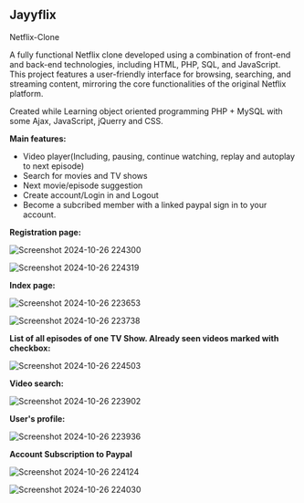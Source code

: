 
**Jayyflix**
-----------------------------------------

Netflix-Clone


A fully functional Netflix clone developed using a combination of front-end and back-end technologies, including HTML, PHP, SQL, and JavaScript. This project features a user-friendly interface for browsing, searching, and streaming content, mirroring the core functionalities of the original Netflix platform.

Created while Learning object oriented programming PHP + MySQL with some Ajax, JavaScript, jQuerry and CSS.

**Main features:**

* Video player(Including, pausing, continue watching, replay and autoplay to next episode)
* Search for movies and TV shows
* Next movie/episode suggestion
* Create account/Login in and Logout
* Become a subcribed member with a linked paypal sign in to your account. 

**Registration page:**

![Screenshot 2024-10-26 224300](https://github.com/user-attachments/assets/00819222-0b18-429d-9c69-a569884693a0)

![Screenshot 2024-10-26 224319](https://github.com/user-attachments/assets/25b5d27f-0e88-40c0-9e49-e380e91a7c88)

**Index page:**

![Screenshot 2024-10-26 223653](https://github.com/user-attachments/assets/ec276630-4539-44da-9272-61e93f519f7d)

![Screenshot 2024-10-26 223738](https://github.com/user-attachments/assets/dc1bfcea-23ee-4895-8359-a73f265ba764)


**List of all episodes of one TV Show. Already seen videos marked with checkbox:**

![Screenshot 2024-10-26 224503](https://github.com/user-attachments/assets/182e6971-03ab-40c6-8665-cc80a859232c)

**Video search:**

![Screenshot 2024-10-26 223902](https://github.com/user-attachments/assets/f9df3c76-4786-4826-9afa-61d36f988646)

**User's profile:**

![Screenshot 2024-10-26 223936](https://github.com/user-attachments/assets/66641ac2-f286-4661-b22d-889a1f9ec349)

**Account Subscription to Paypal**

![Screenshot 2024-10-26 224124](https://github.com/user-attachments/assets/edab2820-d688-48c0-bd1a-6be0b23b3bae)

![Screenshot 2024-10-26 224030](https://github.com/user-attachments/assets/5d95b21f-a06f-471f-92f2-dea2979000d5)




